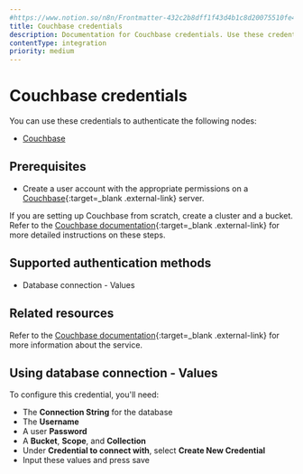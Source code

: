 ```yaml
---
#https://www.notion.so/n8n/Frontmatter-432c2b8dff1f43d4b1c8d20075510fe4
title: Couchbase credentials
description: Documentation for Couchbase credentials. Use these credentials to authenticate Couchbase in n8n, a workflow automation platform.
contentType: integration
priority: medium
---
```


# Couchbase credentials

You can use these credentials to authenticate the following nodes:

- [Couchbase](/integrations/builtin/app-nodes/n8n-nodes-base.couchbase/)

## Prerequisites

- Create a user account with the appropriate permissions on a [Couchbase](https://www.couchbase.com/){:target=_blank .external-link} server.

If you are setting up Couchbase from scratch, create a cluster and a bucket. Refer to the [Couchbase documentation](https://docs.couchbase.com/home/index.html){:target=_blank .external-link} for more detailed instructions on these steps.

## Supported authentication methods

- Database connection - Values

## Related resources

Refer to the [Couchbase documentation](https://docs.couchbase.com/home/index.html){:target=_blank .external-link} for more information about the service.


## Using database connection - Values

To configure this credential, you'll need:

- The **Connection String** for the database
- The **Username**
- A user **Password**
- A **Bucket**, **Scope**, and **Collection**
- Under **Credential to connect with**, select **Create New Credential**
- Input these values and press save

